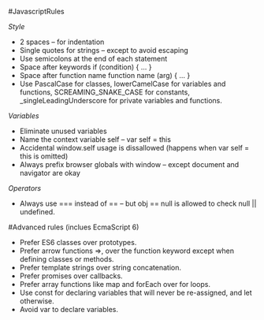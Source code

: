 #JavascriptRules

*Style*
* 2 spaces – for indentation
* Single quotes for strings – except to avoid escaping
* Use semicolons at the end of each statement
* Space after keywords if (condition) { ... }
* Space after function name function name (arg) { ... }
* Use PascalCase for classes, lowerCamelCase for variables and functions, SCREAMING_SNAKE_CASE for constants, _singleLeadingUnderscore for private variables and functions.

*Variables*
* Eliminate unused variables
* Name the context variable self – var self = this
* Accidental window.self usage is dissallowed (happens when var self = this is omitted)
* Always prefix browser globals with window – except document and navigator are okay

*Operators*
* Always use === instead of == – but obj == null is allowed to check null || undefined.

#Advanced rules (inclues EcmaScript 6)
* Prefer ES6 classes over prototypes.
* Prefer arrow functions =>, over the function keyword except when defining classes or methods.
* Prefer template strings over string concatenation.
* Prefer promises over callbacks.
* Prefer array functions like map and forEach over for loops.
* Use const for declaring variables that will never be re-assigned, and let otherwise.
* Avoid var to declare variables.